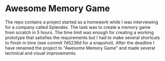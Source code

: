 # Awesome Memory Game

The repo contains a project started as a homework while I was interviewing for a company called Splendex. The task was to create a memory game from scratch in 5 hours. The time limit was enough for creating a working prototype that satisfies the requirements but I had to make several shortcuts to finish in time (see commit 7d5238d for a snapshot). After the deadline I have renamed the project to "Awesome Memory Game" and made several technical and visual improvements.
